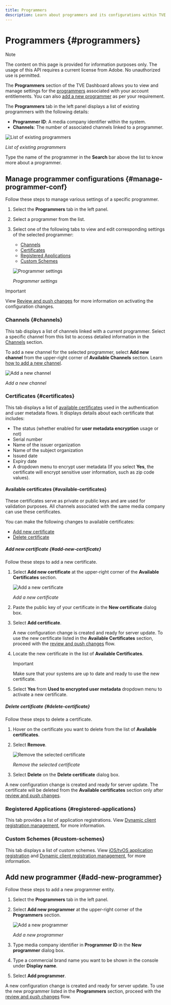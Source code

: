 ```yaml
---
title: Programmers
description: Learn about programmers and its configurations within TVE dashboard.
---
```

# Programmers {#programmers}

>[!NOTE]
>
>The content on this page is provided for information purposes only. The usage of this API requires a current license from Adobe. No unauthorized use is permitted.

The **Programmers** section of the TVE Dashboard allows you to view and manage settings for the [programmers](/help/authentication/glossary.md#programmer) associated with your account entitlements. You can also [add a new programmer](#add-new-programmer) as per your requirement.

The **Programmers** tab in the left panel displays a list of existing programmers with the following details:

* **Programmer ID**: A media company identifier within the system.
* **Channels**: The number of associated channels linked to a programmer.

![List of existing programmers](assets/programmers-list.png)

*List of existing programmers*

Type the name of the programmer in the **Search** bar above the list to know more about a programmer.

## Manage programmer configurations {#manage-programmer-conf}

Follow these steps to manage various settings of a specific programmer.

1. Select the **Programmers** tab in the left panel.
1. Select a programmer from the list. 
1. Select one of the following tabs to view and edit corresponding settings of the selected programmer:

   * [Channels](#channels)
   * [Certificates](#certificates)
   * [Registered Applications](#registered-applications)
   * [Custom Schemes](#custom-schemes)

   ![Programmer settings](assets/programmer-settings.png)

   *Programmer settings*

>[!IMPORTANT]
>
> View [Review and push changes](/help/authentication/tve-dashboard-review-push-changes.md) for more information on activating the configuration changes.

### Channels {#channels}

This tab displays a list of channels linked with a current programmer. Select a specific channel from this list to access detailed information in the [Channels](/help/authentication/tve-dashboard-channels.md) section.

To add a new channel for the selected programmer, select **Add new channel** from the upper-right corner of **Available Channels** section. Learn [how to add a new channel](/help/authentication/tve-dashboard-channels.md#add-new-channel).

   ![Add a new channel](assets/programmers-channels.png)

   *Add a new channel*

### Certificates {#certificates}

This tab displays a list of [available certificates](#available-certificates) used in the authentication and user metadata flows. It displays details about each certificate that includes:

* The status (whether enabled for **user metadata encryption** usage or not) 
* Serial number
* Name of the issuer organization 
* Name of the subject organization
* Issued date
* Expiry date 
* A dropdown menu to encrypt user metadata (If you select **Yes**, the certificate will encrypt sensitive user information, such as zip code values).

#### Available certificates {#available-certificates}

These certificates serve as private or public keys and are used for validation purposes. All channels associated with the same media company can use these certificates.

You can make the following changes to available certificates:

* [Add new certificate](#add-new-certificate)
* [Delete certificate](#delete-certificate)

##### Add new certificate {#add-new-certificate}

Follow these steps to add a new certificate.

1. Select **Add new certificate** at the upper-right corner of the **Available Certificates** section.

   ![Add a new certificate](assets/programmer-add-new-certificate.png)

   *Add a new certificate*

1. Paste the public key of your certificate in the **New certificate** dialog box.
1. Select **Add certificate**.

   A new configuration change is created and ready for server update. To use the new certificate listed in the **Available Certificates** section, proceed with the [review and push changes](/help/authentication/tve-dashboard-review-push-changes.md) flow.

1. Locate the new certificate in the list of **Available Certificates**.

   >[!IMPORTANT]
   >
   > Make sure that your systems are up to date and ready to use the new certificate.

1. Select **Yes** from **Used to encrypted user metadata** dropdown menu to activate a new certificate.

##### Delete certificate {#delete-certificate}

Follow these steps to delete a certificate.

1. Hover on the certificate you want to delete from the list of **Available certificates**.
1. Select **Remove**.

   ![Remove the selected certificate](assets/programmer-remove-certificate.png)

   *Remove the selected certificate*

1. Select **Delete** on the **Delete certificate** dialog box.

A new configuration change is created and ready for server update. The certificate will be deleted from the **Available certificates** section only after [review and push changes](/help/authentication/tve-dashboard-review-push-changes.md).

### Registered Applications {#registered-applications}

This tab provides a list of application registrations. View [Dynamic client registration management](/help/authentication/dynamic-client-registration-management.md), for more information.

### Custom Schemes {#custom-schemes}

This tab displays a list of custom schemes. View [iOS/tvOS application registration](/help/authentication/iostvos-application-registration.md) and [Dynamic client registration management](/help/authentication/dynamic-client-registration-management.md), for more information.

## Add new programmer {#add-new-programmer}

Follow these steps to add a new programmer entity.

1. Select the **Programmers** tab in the left panel.
1. Select **Add new programmer** at the upper-right corner of the **Programmers** section.

   ![Add a new programmer](assets/add-new-programmer.png)

   *Add a new programmer*

1. Type media company identifier in **Programmer ID** in the **New programmer** dialog box.
1. Type a commercial brand name you want to be shown in the console under **Display name**. 
1. Select **Add programmer**.

A new configuration change is created and ready for server update. To use the new programmer listed in the **Programmers** section, proceed with the [review and push changes](/help/authentication/tve-dashboard-review-push-changes.md) flow.

